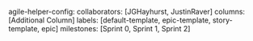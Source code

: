 agile-helper-config:
collaborators: [JGHayhurst, JustinRaver]
columns: [Additional Column]
labels: [default-template, epic-template, story-template, epic]
milestones: [Sprint 0, Sprint 1, Sprint 2]
